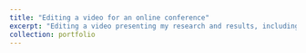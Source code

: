 ```yaml
---
title: "Editing a video for an online conference"
excerpt: "Editing a video presenting my research and results, including handmade animations to convey the message.<br/>"
collection: portfolio
---
```

